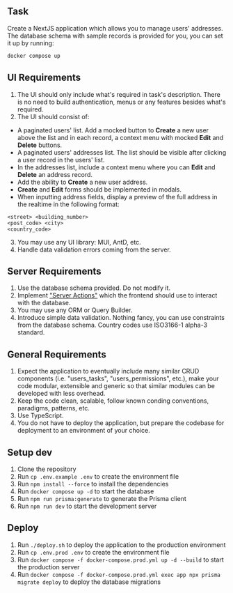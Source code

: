 ## Task

Create a NextJS application which allows you to manage users' addresses. The database schema with sample records is provided for you, you can set it up by running:

```bash
docker compose up
```

## UI Requirements

1. The UI should only include what's required in task's description. There is no need to build authentication, menus or any features besides what's required.
2. The UI should consist of:

-   A paginated users' list. Add a mocked button to **Create** a new user above the list and in each record, a context menu with mocked **Edit** and **Delete** buttons.
-   A paginated users' addresses list. The list should be visible after clicking a user record in the users' list.
-   In the addresses list, include a context menu where you can **Edit** and **Delete** an address record.
-   Add the ability to **Create** a new user address.
-   **Create** and **Edit** forms should be implemented in modals.
-   When inputting address fields, display a preview of the full address in the realtime in the following format:

```
<street> <building_number>
<post_code> <city>
<country_code>
```

3. You may use any UI library: MUI, AntD, etc.
4. Handle data validation errors coming from the server.

## Server Requirements

1. Use the database schema provided. Do not modify it.
2. Implement ["Server Actions"](https://nextjs.org/docs/app/building-your-application/data-fetching/server-actions-and-mutations) which the frontend should use to interact with the database.
3. You may use any ORM or Query Builder.
4. Introduce simple data validation. Nothing fancy, you can use constraints from the database schema. Country codes use ISO3166-1 alpha-3 standard.

## General Requirements

1. Expect the application to eventually include many similar CRUD components (i.e. "users_tasks", "users_permissions", etc.), make your code modular, extensible and generic so that similar modules can be developed with less overhead.
2. Keep the code clean, scalable, follow known conding conventions, paradigms, patterns, etc.
3. Use TypeScript.
4. You do not have to deploy the application, but prepare the codebase for deployment to an environment of your choice.

## Setup dev

1. Clone the repository
2. Run `cp .env.example .env` to create the environment file
3. Run `npm install --force` to install the dependencies
4. Run `docker compose up -d` to start the database
5. Run `npm run prisma:generate` to generate the Prisma client
6. Run `npm run dev` to start the development server

## Deploy

1. Run `./deploy.sh` to deploy the application to the production environment
2. Run `cp .env.prod .env` to create the environment file
2. Run `docker compose -f docker-compose.prod.yml up -d --build` to start the production server
3. Run `docker compose -f docker-compose.prod.yml exec app npx prisma migrate deploy` to deploy the database migrations

